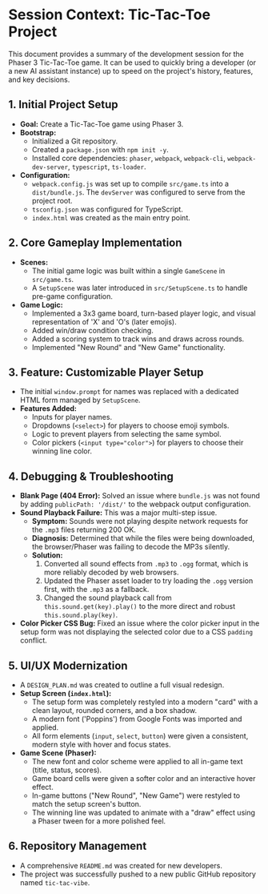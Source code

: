 # Session Context: Tic-Tac-Toe Project

This document provides a summary of the development session for the Phaser 3 Tic-Tac-Toe game. It can be used to quickly bring a developer (or a new AI assistant instance) up to speed on the project's history, features, and key decisions.

## 1. Initial Project Setup

-   **Goal:** Create a Tic-Tac-Toe game using Phaser 3.
-   **Bootstrap:**
    -   Initialized a Git repository.
    -   Created a `package.json` with `npm init -y`.
    -   Installed core dependencies: `phaser`, `webpack`, `webpack-cli`, `webpack-dev-server`, `typescript`, `ts-loader`.
-   **Configuration:**
    -   `webpack.config.js` was set up to compile `src/game.ts` into a `dist/bundle.js`. The `devServer` was configured to serve from the project root.
    -   `tsconfig.json` was configured for TypeScript.
    -   `index.html` was created as the main entry point.

## 2. Core Gameplay Implementation

-   **Scenes:**
    -   The initial game logic was built within a single `GameScene` in `src/game.ts`.
    -   A `SetupScene` was later introduced in `src/SetupScene.ts` to handle pre-game configuration.
-   **Game Logic:**
    -   Implemented a 3x3 game board, turn-based player logic, and visual representation of 'X' and 'O's (later emojis).
    -   Added win/draw condition checking.
    -   Added a scoring system to track wins and draws across rounds.
    -   Implemented "New Round" and "New Game" functionality.

## 3. Feature: Customizable Player Setup

-   The initial `window.prompt` for names was replaced with a dedicated HTML form managed by `SetupScene`.
-   **Features Added:**
    -   Inputs for player names.
    -   Dropdowns (`<select>`) for players to choose emoji symbols.
    -   Logic to prevent players from selecting the same symbol.
    -   Color pickers (`<input type="color">`) for players to choose their winning line color.

## 4. Debugging & Troubleshooting

-   **Blank Page (404 Error):** Solved an issue where `bundle.js` was not found by adding `publicPath: '/dist/'` to the webpack output configuration.
-   **Sound Playback Failure:** This was a major multi-step issue.
    -   **Symptom:** Sounds were not playing despite network requests for the `.mp3` files returning 200 OK.
    -   **Diagnosis:** Determined that while the files were being downloaded, the browser/Phaser was failing to decode the MP3s silently.
    -   **Solution:**
        1.  Converted all sound effects from `.mp3` to `.ogg` format, which is more reliably decoded by web browsers.
        2.  Updated the Phaser asset loader to try loading the `.ogg` version first, with the `.mp3` as a fallback.
        3.  Changed the sound playback call from `this.sound.get(key).play()` to the more direct and robust `this.sound.play(key)`.
-   **Color Picker CSS Bug:** Fixed an issue where the color picker input in the setup form was not displaying the selected color due to a CSS `padding` conflict.

## 5. UI/UX Modernization

-   A `DESIGN_PLAN.md` was created to outline a full visual redesign.
-   **Setup Screen (`index.html`):**
    -   The setup form was completely restyled into a modern "card" with a clean layout, rounded corners, and a box shadow.
    -   A modern font ('Poppins') from Google Fonts was imported and applied.
    -   All form elements (`input`, `select`, `button`) were given a consistent, modern style with hover and focus states.
-   **Game Scene (Phaser):**
    -   The new font and color scheme were applied to all in-game text (title, status, scores).
    -   Game board cells were given a softer color and an interactive hover effect.
    -   In-game buttons ("New Round", "New Game") were restyled to match the setup screen's button.
    -   The winning line was updated to animate with a "draw" effect using a Phaser tween for a more polished feel.

## 6. Repository Management

-   A comprehensive `README.md` was created for new developers.
-   The project was successfully pushed to a new public GitHub repository named `tic-tac-vibe`. 